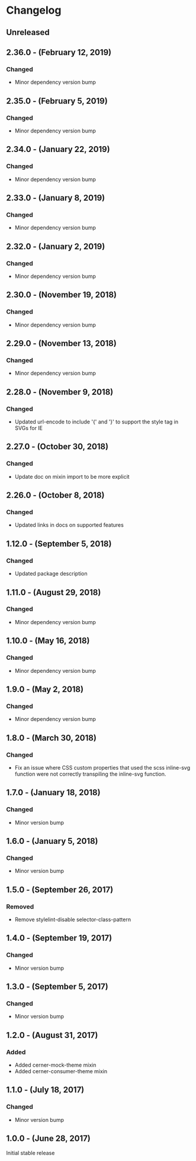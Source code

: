 Changelog
=========

Unreleased
----------

2.36.0 - (February 12, 2019)
------------------
### Changed
* Minor dependency version bump

2.35.0 - (February 5, 2019)
------------------
### Changed
* Minor dependency version bump

2.34.0 - (January 22, 2019)
------------------
### Changed
* Minor dependency version bump

2.33.0 - (January 8, 2019)
------------------
### Changed
* Minor dependency version bump

2.32.0 - (January 2, 2019)
------------------
### Changed
* Minor dependency version bump

2.30.0 - (November 19, 2018)
------------------
### Changed
* Minor dependency version bump

2.29.0 - (November 13, 2018)
------------------
### Changed
* Minor dependency version bump

2.28.0 - (November 9, 2018)
------------------
### Changed
* Updated url-encode to include '{' and '}' to support the style tag in SVGs for IE

2.27.0 - (October 30, 2018)
------------------
### Changed
* Update doc on mixin import to be more explicit

2.26.0 - (October 8, 2018)
------------------
### Changed
* Updated links in docs on supported features

1.12.0 - (September 5, 2018)
------------------
### Changed
* Updated package description

1.11.0 - (August 29, 2018)
------------------
### Changed
* Minor dependency version bump

1.10.0 - (May 16, 2018)
------------------
### Changed
* Minor dependency version bump

1.9.0 - (May 2, 2018)
------------------
### Changed
* Minor dependency version bump

1.8.0 - (March 30, 2018)
------------------
### Changed
* Fix an issue where CSS custom properties that used the scss inline-svg function were not correctly transpiling the inline-svg function.

1.7.0 - (January 18, 2018)
------------------
### Changed
* Minor version bump

1.6.0 - (January 5, 2018)
------------------
### Changed
* Minor version bump

1.5.0 - (September 26, 2017)
------------------
### Removed
* Remove stylelint-disable selector-class-pattern

1.4.0 - (September 19, 2017)
------------------
### Changed
* Minor version bump

1.3.0 - (September 5, 2017)
------------------
### Changed
* Minor version bump

1.2.0 - (August 31, 2017)
------------------
### Added
* Added cerner-mock-theme mixin
* Added cerner-consumer-theme mixin

1.1.0 - (July 18, 2017)
------------------
### Changed
* Minor version bump

1.0.0 - (June 28, 2017)
------------------
Initial stable release
